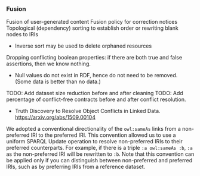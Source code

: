 ### Fusion

Fusion of user-generated content
Fusion policy for correction notices
Topological (dependency) sorting to establish order or rewriting blank nodes to IRIs

- Inverse sort may be used to delete orphaned resources

Dropping conflicting boolean properties: if there are both true and false assertions, then we know nothing.

- Null values do not exist in RDF, hence do not need to be removed. (Some data is better than no data.)

TODO: Add dataset size reduction before and after cleaning
TODO: Add percentage of conflict-free contracts before and after conflict resolution.

* Truth Discovery to Resolve Object Conflicts in Linked Data. <https://arxiv.org/abs/1509.00104>

We adopted a conventional directionality of the `owl:sameAs` links from a non-preferred IRI to the preferred IRI.
This convention allowed us to use a uniform SPARQL Update operation to resolve non-preferred IRIs to their preferred counterparts.
For example, if there is a triple `:a owl:sameAs :b`, `:a` as the non-preferred IRI will be rewritten to `:b`.
Note that this convention can be applied only if you can distinguish between non-preferred and preferred IRIs, such as by preferring IRIs from a reference dataset.
